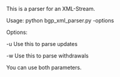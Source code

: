 This is a parser for an XML-Stream.

Usage: python bgp_xml_parser.py -options

Options:

-u 	Use this to parse updates

-w	Use this to parse withdrawals

You can use both parameters.
